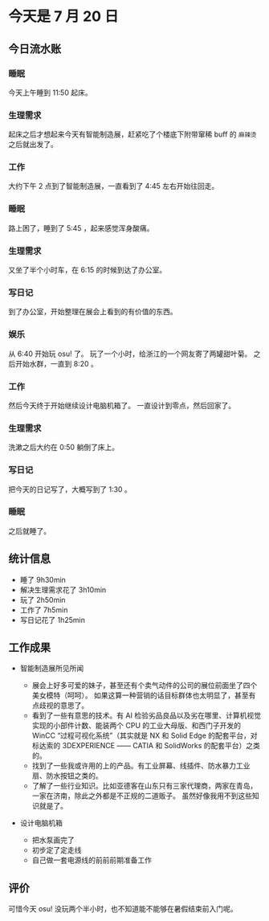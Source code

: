 # 今天是 7 月 20 日

## 今日流水账

### 睡眠

今天上午睡到 11:50 起床。

### 生理需求

起床之后才想起来今天有智能制造展，赶紧吃了个楼底下附带窜稀 buff 的 `麻辣烫` 之后就出发了。

### 工作

大约下午 2 点到了智能制造展，一直看到了 4:45 左右开始往回走。

### 睡眠

路上困了，睡到了 5:45 ，起来感觉浑身酸痛。

### 生理需求

又坐了半个小时车，在 6:15 的时候到达了办公室。

### 写日记

到了办公室，开始整理在展会上看到的有价值的东西。

### 娱乐

从 6:40 开始玩 osu! 了。
玩了一个小时，给浙江的一个网友寄了两罐甜叶菊。
之后开始水群，一直到 8:20 。

### 工作

然后今天终于开始继续设计电脑机箱了。
一直设计到零点，然后回家了。

### 生理需求

洗漱之后大约在 0:50 躺倒了床上。

### 写日记

把今天的日记写了，大概写到了 1:30 。

### 睡眠

之后就睡了。

## 统计信息

- 睡了 $9 \mathrm{h} 30 \mathrm{min}$
- 解决生理需求花了 $3 \mathrm{h} 10 \mathrm{min}$
- 玩了 $2 \mathrm{h} 50 \mathrm{min}$
- 工作了 $7 \mathrm{h} 5 \mathrm{min}$
- 写日记花了 $1 \mathrm{h} 25 \mathrm{min}$

## 工作成果

- 智能制造展所见所闻

  - 展会上好多可爱的妹子，甚至还有个卖气动件的公司的展位前面坐了四个美女模特（呵呵）。
    如果这算一种营销的话目标群体也太明显了，甚至有点歧视的意思了。
  - 看到了一些有意思的技术。有 AI 检验劣品良品以及劣在哪里、计算机视觉实现的小部件计数、能装两个 CPU 的工业大母版、和西门子开发的 WinCC “过程可视化系统”（其实就是 NX 和 Solid Edge 的配套平台，对标达索的 3DEXPERIENCE —— CATIA 和 SolidWorks 的配套平台）之类的。
  - 找到了一些我或许用的上的产品。有工业屏幕、线插件、防水暴力工业扇、防水按钮之类的。
  - 了解了一些行业知识。比如亚德客在山东只有三家代理商，两家在青岛，一家在济南，除此之外都是不正规的二道贩子。
    虽然好像我用不到这些知识就是了。

- 设计电脑机箱

  - 把水泵画完了
  - 初步定了定走线
  - 自己做一套电源线的前前前期准备工作

## 评价

可惜今天 osu! 没玩两个半小时，也不知道能不能够在暑假结束前入门呢。
